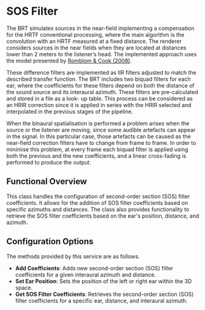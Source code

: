 # SOS Filter

The BRT simulates sources in the near-field implementing a compensation for the HRTF conventional processing, where the main algorithm is the convolution with an HRTF measured at a fixed distance. The renderer considers sources in the near fields when they are located at distances lower than 2 meters to the listener’s head. The implemented approach uses the model presented by <a href="https://www.researchgate.net/publication/280979094_Partitioned_convolution_algorithms_for_real-time_auralization" target="_blank">Romblom & Cook (2008)</a>. 

These difference filters are implemented as IIR filters adjusted to match the described transfer function. The BRT includes two biquad filters for each ear, where the coefficients for these filters depend on both the distance of the sound source and its interaural azimuth. These filters are pre-calculated and stored in a file as a look- up table. This process can be considered as an HRIR correction since it is applied in series with the HRIR selected and interpolated in the previous stages of the pipeline. 

When the binaural spatialisation is performed a problem arises when the source or the listener are moving, since some audible artefacts can appear in the signal. In this particular case, those artefacts can be caused as the near-field correction filters have to change from frame to frame. In order to minimise this problem, at every frame each biquad filter is applied using both the previous and the new coefficients, and a linear cross-fading is performed to produce the output.

<!--
## Architecture

<div style="border: 1px solid #000; padding: 10px; display: inline-block;">
    <img src="/BRT-Documentation/assets/sysmldiagrams/none.png" alt="HRTF offline process" style="display: block; margin: 0 auto;">
    <p style="text-align: center;">SOS FIlter class diagram.</p>
</div>
-->

## Functional Overview

This class handles the configuration of second-order section (SOS) filter coefficients. It allows for the addition of SOS filter coefficients based on specific azimuths and distances. The class also provides functionality to retrieve the SOS filter coefficients based on the ear's position, distance, and azimuth.

## Configuration Options

The methods provided by this service are as follows.

- **Add Coefficients**: Adds new second-order section (SOS) filter coefficients for a given interaural azimuth and distance.  
- **Set Ear Position**: Sets the position of the left or right ear within the 3D space.  
- **Get SOS Filter Coefficients**: Retrieves the second-order section (SOS) filter coefficients for a specific ear, distance, and interaural azimuth.  

